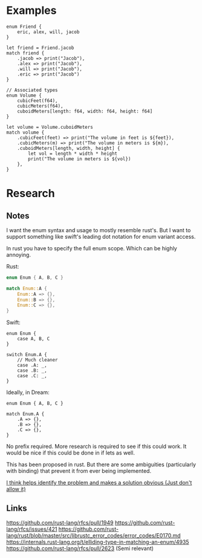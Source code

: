 
# Examples
```
enum Friend {
    eric, alex, will, jacob
}

let friend = Friend.jacob
match friend {
    .jacob => print("Jacob"),
    .alex => print("Jacob"),
    .will => print("Jacob"),
    .eric => print("Jacob")
}

// Associated types
enum Volume {
    cubicFeet(f64),
    cubicMeters(f64),
    cuboidMeters[length: f64, width: f64, height: f64]
}

let volume = Volume.cuboidMeters
match volume {
    .cubicFeet(feet) => print("The volume in feet is ${feet}),
    .cubicMeters(m) => print("The volume in meters is ${m}),
    .cuboidMeters[length, width, height] {
        let vol = length * width * height
        print("The volume in meters is ${vol})
    },
}
```

# Research

## Notes

I want the enum syntax and usage to mostly resemble rust's. But I want to support something like
swift's leading dot notation for enum variant access.

In rust you have to specify the full enum scope. Which can be highly annoying.

Rust:
```rust
enum Enum { A, B, C }

match Enum::A {
    Enum::A => {},
    Enum::B => {},
    Enum::C => {},
}
```

Swift:
```
enum Enum {
    case A, B, C
}

switch Enum.A {
    // Much cleaner
    case .A: _,
    case .B: _,
    case .C: _,
}
```

Ideally, in Dream:
```dream
enum Enum { A, B, C }

match Enum.A {
    .A => {},
    .B => {},
    .C => {},
}
```

No prefix required. More research is required to see if this could work. It would be nice if this
could be done in if lets as well.

This has been proposed in rust. But there are some ambiguities (particularly with binding) that
prevent it from ever being implemented.

[I think helps identify the problem and makes a solution obvious (Just don't allow it)](https://github.com/rust-lang/rfcs/issues/421#issuecomment-260175176)


## Links
https://github.com/rust-lang/rfcs/pull/1949
https://github.com/rust-lang/rfcs/issues/421
https://github.com/rust-lang/rust/blob/master/src/librustc_error_codes/error_codes/E0170.md
https://internals.rust-lang.org/t/elliding-type-in-matching-an-enum/4935
https://github.com/rust-lang/rfcs/pull/2623 (Semi relevant)
